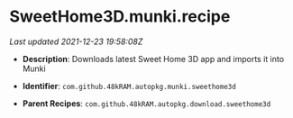 # SweetHome3D.munki.recipe

_Last updated 2021-12-23 19:58:08Z_

- **Description**: Downloads latest Sweet Home 3D app and imports it into Munki

- **Identifier**: `com.github.48kRAM.autopkg.munki.sweethome3d`

- **Parent Recipes**: `com.github.48kRAM.autopkg.download.sweethome3d`